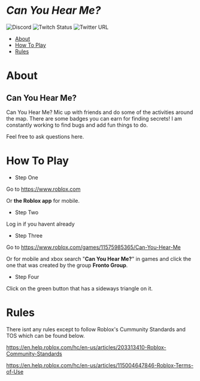 # *Can You Hear Me?*
<img alt="Discord" src="https://img.shields.io/discord/878274776089632769?color=gray&label=%20%20&logo=discord&logoColor=white&style=for-the-badge"> <img alt="Twitch Status" src="https://img.shields.io/twitch/status/frronto?color=gray&label=%20&logo=twitch&logoColor=white&style=for-the-badge"> <img alt="Twitter URL" src="https://img.shields.io/twitter/url?color=gray&label=frronto&logo=twitter&logoColor=white&style=for-the-badge&url=https%3A%2F%2Fwww.twitter.com%2Ffrronto">

- [About](#About)
- [How To Play](#How-To-Play)
- [Rules](#Rules)

# About

Can You Hear Me?
---
Can You Hear Me? Mic up with friends and do some of the activities around the map. There are some badges you can earn for finding secrets! I am constantly working to find bugs and add fun things to do.

Feel free to ask questions here.

# How To Play

- Step One

Go to https://www.roblox.com

Or **the Roblox app** for mobile.

- Step Two

Log in if you havent already

- Step Three

Go to https://www.roblox.com/games/11575985365/Can-You-Hear-Me

Or for mobile and xbox search "**Can You Hear Me?**" in games and click the one that was created by the group **Fronto Group**.


- Step Four

Click on the green button that has a sideways triangle on it.


# Rules

There isnt any rules except to follow Roblox's Cummunity Standards and TOS which can be found below.

https://en.help.roblox.com/hc/en-us/articles/203313410-Roblox-Community-Standards

https://en.help.roblox.com/hc/en-us/articles/115004647846-Roblox-Terms-of-Use
